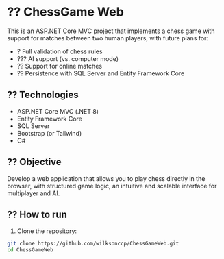 # ?? ChessGame Web

This is an ASP.NET Core MVC project that implements a chess game with support for matches between two human players, with future plans for:

- ? Full validation of chess rules
- ??? AI support (vs. computer mode)
- ?? Support for online matches
- ?? Persistence with SQL Server and Entity Framework Core

## ?? Technologies

- ASP.NET Core MVC (.NET 8)
- Entity Framework Core
- SQL Server
- Bootstrap (or Tailwind)
- C#

## ?? Objective

Develop a web application that allows you to play chess directly in the browser, with structured game logic, an intuitive and scalable interface for multiplayer and AI.

## ?? How to run

1. Clone the repository:
```bash
git clone https://github.com/wilksonccp/ChessGameWeb.git
cd ChessGameWeb